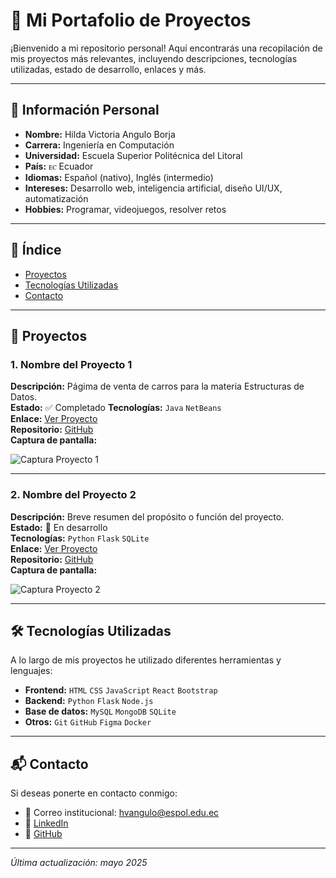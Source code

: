 # 📁 Mi Portafolio de Proyectos

¡Bienvenido a mi repositorio personal! Aquí encontrarás una recopilación de mis proyectos más relevantes, incluyendo descripciones, tecnologías utilizadas, estado de desarrollo, enlaces y más.

---

## 👤 Información Personal

- **Nombre:** Hilda Victoria Angulo Borja  
- **Carrera:** Ingeniería en Computación  
- **Universidad:** Escuela Superior Politécnica del Litoral  
- **País:** ꭼꮯ Ecuador  
- **Idiomas:** Español (nativo), Inglés (intermedio)  
- **Intereses:** Desarrollo web, inteligencia artificial, diseño UI/UX, automatización  
- **Hobbies:** Programar, videojuegos, resolver retos

---

## 📌 Índice

- [Proyectos](#proyectos)
- [Tecnologías Utilizadas](#tecnologías-utilizadas)
- [Contacto](#contacto)

---

## 🚀 Proyectos

### 1. **Nombre del Proyecto 1**
**Descripción:** Págima de venta de carros para la materia Estructuras de Datos.  
**Estado:** ✅ Completado 
**Tecnologías:** `Java` `NetBeans`  
**Enlace:** [Ver Proyecto](https://enlace-al-proyecto.com)  
**Repositorio:** [GitHub](https://github.com/usuario/proyecto1)  
**Captura de pantalla:**

![Captura Proyecto 1](ruta/a/captura1.png)

---

### 2. **Nombre del Proyecto 2**
**Descripción:** Breve resumen del propósito o función del proyecto.  
**Estado:** 🔧 En desarrollo  
**Tecnologías:** `Python` `Flask` `SQLite`  
**Enlace:** [Ver Proyecto](https://enlace-al-proyecto2.com)  
**Repositorio:** [GitHub](https://github.com/usuario/proyecto2)  
**Captura de pantalla:**

![Captura Proyecto 2](ruta/a/captura2.png)

---

## 🛠 Tecnologías Utilizadas

A lo largo de mis proyectos he utilizado diferentes herramientas y lenguajes:

- **Frontend:** `HTML` `CSS` `JavaScript` `React` `Bootstrap`
- **Backend:** `Python` `Flask` `Node.js`
- **Base de datos:** `MySQL` `MongoDB` `SQLite`
- **Otros:** `Git` `GitHub` `Figma` `Docker`

---

## 📬 Contacto

Si deseas ponerte en contacto conmigo:

- 📧 Correo institucional: [hvangulo@espol.edu.ec](mailto:hvangulo@espol.edu.ec)
- 💼 [LinkedIn](https://linkedin.com/in/victoria-angulo-860a51252/)
- 🐙 [GitHub](https://github.com/vic28code)

---

_Última actualización: mayo 2025_
